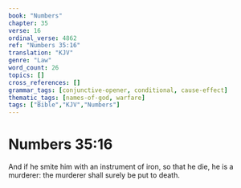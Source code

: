 ```yaml
---
book: "Numbers"
chapter: 35
verse: 16
ordinal_verse: 4862
ref: "Numbers 35:16"
translation: "KJV"
genre: "Law"
word_count: 26
topics: []
cross_references: []
grammar_tags: [conjunctive-opener, conditional, cause-effect]
thematic_tags: [names-of-god, warfare]
tags: ["Bible","KJV","Numbers"]
---
```


# Numbers 35:16

And if he smite him with an instrument of iron, so that he die, he is a murderer: the murderer shall surely be put to death.
